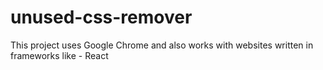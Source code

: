 # unused-css-remover
This project uses Google Chrome and also works with websites written in frameworks like - React
